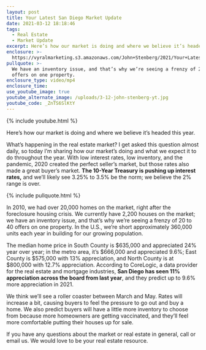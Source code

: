 ```yaml
---
layout: post
title: Your Latest San Diego Market Update
date: 2021-03-12 18:18:46
tags:
  - Real Estate
  - Market Update
excerpt: Here’s how our market is doing and where we believe it’s headed this year.
enclosure: >-
  https://vyralmarketing.s3.amazonaws.com/John+Stenberg/2021/Your+Latest+San+Diego+Market+Update.mp4
pullquote: >-
  We have an inventory issue, and that’s why we’re seeing a frenzy of 20 to 40
  offers on one property.
enclosure_type: video/mp4
enclosure_time:
use_youtube_image: true
youtube_alternate_image: /uploads/3-12-john-stenberg-yt.jpg
youtube_code: _ZnTS6SlKtY
---
```

{% include youtube.html %}

Here’s how our market is doing and where we believe it’s headed this year.

What’s happening in the real estate market? I get asked this question almost daily, so today I’m sharing how our market’s doing and what we expect it to do throughout the year. With low interest rates, low inventory, and the pandemic, 2020 created the perfect seller’s market, but those rates also made a great buyer’s market. **The 10-Year Treasury is pushing up interest rates,** and we’ll likely see 3.25% to 3.5% be the norm; we believe the 2% range is over.

{% include pullquote.html %}

In 2010, we had over 20,000 homes on the market, right after the foreclosure housing crisis. We currently have 2,200 houses on the market; we have an inventory issue, and that’s why we’re seeing a frenzy of 20 to 40 offers on one property. In the U.S., we’re short approximately 360,000 units each year in building for our growing population.&nbsp;

The median home price in South County is $635,000 and appreciated 24% year over year; in the metro area, it’s $666,000 and appreciated 9.6%; East County is $575,000 with 13% appreciation, and North County is at $800,000 with 12.7% appreciation. According to CoreLogic, a data provider for the real estate and mortgage industries, **San Diego has seen 11% appreciation across the board from last year**, and they predict up to 9.6% more appreciation in 2021.

We think we’ll see a roller coaster between March and May. Rates will increase a bit, causing buyers to feel the pressure to go out and buy a home. We also predict buyers will have a little more inventory to choose from because more homeowners are getting vaccinated, and they’ll feel more comfortable putting their houses up for sale.

If you have any questions about the market or real estate in general, call or email us. We would love to be your real estate resource.
